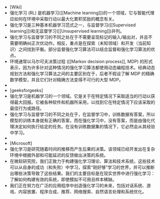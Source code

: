 - [Wiki]
- 强化学习 (RL) 是机器学习([[Machine learning]])的一个领域，它与智能代理应如何在环境中采取行动以最大化累积奖励的概念有关。
- 强化学习是三种基本机器学习范式之一，与监督学习([[Supervised learning]])和无监督学习([[Unsupervised learning]])并列。
- 强化学习与监督学习的不同之处在于不需要呈现标记的输入/输出对，并且不需要明确纠正次优动作。相反，重点是在探索（未知领域）和开发（当前知识）之间找到平衡。部分监督强化学习算法可以结合监督和强化学习算法的优点。
- 环境通常以马尔可夫决策过程 ([[Markov decision process]], MDP) 的形式表示，因为许多针对这种情况的强化学习算法都使用动态编程技术。经典动态规划方法和强化学习算法之间的主要区别在于，后者不假设了解 MDP 的精确数学模型，并且它们针对精确方法变得不可行的大型 MDP。
-
- [geeksforgeeks]
- 强化学习是机器学习的一个领域。它是关于在特定情况下采取适当的行动以获得最大回报。它被各种软件和机器所采用，以找到它在特定情况下应该采取的最佳行为或路径。
- 强化学习与监督学习的不同之处在于，在监督学习中，训练数据有答案，所以模型的训练本身就有正确的答案，而在强化学习中，没有答案，而是由强化代理决定如何执行给定的任务。在没有训练数据集的情况下，它必然会从其经验中学习。
-
- [Microsoft]
- 强化学习是研究随着时间的推移而产生后果的决策。该领域已经开发出在复杂环境中根据外部和可能延迟的反馈做出决策的系统。
- 在微软研究院，我们正致力于构建强化学习理论、算法和技术系统，这些技术可以从自身的成功（和失败）中学习，探索“刚好够”学习的世界，并可以推断出哪些决策导致了这些结果。我们的主要目标是在现实世界中进行强化学习：了解如何构建有效的系统，即使模拟不可用且样本稀缺。
- 我们正在努力在广泛的应用程序中创造强化学习的未来，包括对话系统、游戏、内容放置、程序合成、推荐、网络搜索、自然语言处理和系统优化。